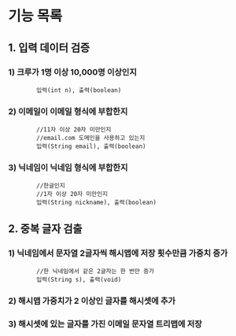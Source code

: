 
# 기능 목록

## 1. 입력 데이터 검증
###     1) 크루가 1명 이상 10,000명 이상인지
            입력(int n), 출력(boolean)
###     2) 이메일이 이메일 형식에 부합한지
            //11자 이상 20자 미만인지
            //email.com 도메인을 사용하고 있는지
            입력(String email), 출력(boolean)
###     3) 닉네임이 닉네임 형식에 부합한지
            //한글인지
            //1자 이상 20자 미만인지
            입력(String nickname), 출력(boolean)

## 2. 중복 글자 검출
###     1) 닉네임에서 문자열 2글자씩 해시맵에 저장 횟수만큼 가중치 증가
            //한 닉네임에서 같은 2글자는 한 번만 증가
            입력(String s), 출력(void)
###     2) 해시맵 가중치가 2 이상인 글자를 해시셋에 추가
###     3) 해시셋에 있는 글자를 가진 이메일 문자열 트리맵에 저장
            